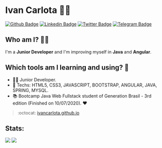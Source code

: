 # Ivan Carlota :man_technologist:

[![Github Badge](https://img.shields.io/badge/-Github-000?style=flat-square&logo=Github&logoColor=white&link=https://github.com/IvanCarlota)](https://github.com/IvanCarlota)
[![Linkedin Badge](https://img.shields.io/badge/-LinkedIn-blue?style=flat-square&logo=Linkedin&logoColor=white&link=https://www.linkedin.com/in/ivan-carlota/)](https://www.linkedin.com/in/ivan-carlota/)
[![Twitter Badge](https://img.shields.io/badge/-Twitter-1ca0f1?style=flat-square&labelColor=1ca0f1&logo=twitter&logoColor=white&link=https://twitter.com/Ivan_Carlota)](https://twitter.com/Ivan_Carlota)
[![Telegram Badge](https://img.shields.io/badge/-Telegram-1ca0f1?style=flat-square&labelColor=1ca0f1&logo=telegram&logoColor=white&link=https://t.me/Ivan_Jr777)](https://t.me/Ivan_Jr777)

## Who am I? 📝🚀
I'm a **Junior Developer** and I'm improving myself in **Java** and **Angular**.

## Which tools am I learning and using? :construction_worker:
- :office_worker: Junior Developer. 
- :blue_heart: Techs: HTML5, CSS3, JAVASCRIPT, BOOTSTRAP, ANGULAR, JAVA, SPRING, MYSQL.
- :books: Bootcamp Java Web Fullstack student of Generation Brasil - 3rd edition (Finished on 10/07/2020). :heart:

> :octocat: [ivancarlota.github.io](https://ivancarlota.github.io/)

## Stats:
<tr>
  <td>
       <p>
    <img src="https://github-readme-stats.vercel.app/api?username=IvanCarlota&theme=tokyonight&layout=compact"> <img src="https://github-readme-stats.vercel.app/api/top-langs/?username=IvanCarlota&langs_count=9&theme=tokyonight&layout=compact">
      </p>
  </td>

</tr>





